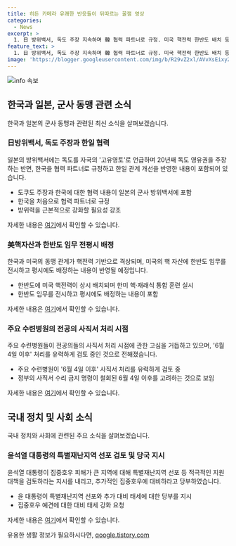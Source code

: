 ```yaml
---
title: 히든 카메라 유쾌한 반응들이 뒤따르는 꿀잼 영상
categories:
  - News
excerpt: >
  1. 日 방위백서, 독도 주장 지속하며 韓 협력 파트너로 규정. 미국 핵전력 한반도 배치 등 핵억제 강화 방침. 주요 수련병원, 전공의 사직서 6월 4일 이후 처리 검토. 윤 대통령 집중호우 특별재난지역 선포 등 검토 지시. 검찰, 노영민·김현미 압수수색, 이정근 취업청탁 의혹 수사. 사이버 레커 폭로·협박 논란. 윤대통령 지지율 25％…국민의힘 35％, 민주당 30％. 학폭 피해자도 경고 한동훈 대표 제재 비판. 유엔 보고서, 세계 2084년 인구 100억명 정점 뒤 감소 전망. 잼버리 조직위 해산해 논란 마무리. 2. 재정비된 방위백서, 독도 주장 지속과 함께 韓 협력 파트너로 규정. 또한, 미국 핵전력 한반도 배치 등 핵억제 강화 방침도 포함. 주요 수련병원, 전공의 사직서 6월 4일 이후 처리 검토 중. 윤 대통령 집중호우 특별재난지역 선포 등 검토 지시. 노영민·김현미 압수수색, 이정근 취업청탁 의혹 수사. 사이버 레커 폭로·협박 논란. 윤대통령 지지율 25％, 국민의힘 35％, 민주당 30％. 학폭 피해자도 경고 한동훈 대표 제재 비판. 유엔 보고서, 세계 2084년 인구 100억명 정점 뒤 감소 전망. 잼버리 조직위 해산해 논란 마무리.
feature_text: >
  1. 日 방위백서, 독도 주장 지속하며 韓 협력 파트너로 규정. 미국 핵전력 한반도 배치 등 핵억제 강화 방침. 주요 수련병원, 전공의 사직서 6월 4일 이후 처리 검토. 윤 대통령 집중호우 특별재난지역 선포 등 검토 지시. 검찰, 노영민·김현미 압수수색, 이정근 취업청탁 의혹 수사. 사이버 레커 폭로·협박 논란. 윤대통령 지지율 25％…국민의힘 35％, 민주당 30％. 학폭 피해자도 경고 한동훈 대표 제재 비판. 유엔 보고서, 세계 2084년 인구 100억명 정점 뒤 감소 전망. 잼버리 조직위 해산해 논란 마무리. 2. 재정비된 방위백서, 독도 주장 지속과 함께 韓 협력 파트너로 규정. 또한, 미국 핵전력 한반도 배치 등 핵억제 강화 방침도 포함. 주요 수련병원, 전공의 사직서 6월 4일 이후 처리 검토 중. 윤 대통령 집중호우 특별재난지역 선포 등 검토 지시. 노영민·김현미 압수수색, 이정근 취업청탁 의혹 수사. 사이버 레커 폭로·협박 논란. 윤대통령 지지율 25％, 국민의힘 35％, 민주당 30％. 학폭 피해자도 경고 한동훈 대표 제재 비판. 유엔 보고서, 세계 2084년 인구 100억명 정점 뒤 감소 전망. 잼버리 조직위 해산해 논란 마무리.
image: 'https://blogger.googleusercontent.com/img/b/R29vZ2xl/AVvXsEixyZcFfHzMRdzZMjFBmAUKJYCLCGyLL1o632UiGVXcaFdKo_bkvkuCioo0uUKlGfBVcT3P84aROyZIXSBEx3Aw5nCQ3pTgDom1WDC4m8eifvWiAmWEEVb4x6G_l8C0QH225ldMjyaFvpxGEBGNO37VmDTDMHGhJPq73UglMfDca1-0aw/s1600/blogspot.png'
---
```


<p><img src="https://blogger.googleusercontent.com/img/b/R29vZ2xl/AVvXsEixyZcFfHzMRdzZMjFBmAUKJYCLCGyLL1o632UiGVXcaFdKo_bkvkuCioo0uUKlGfBVcT3P84aROyZIXSBEx3Aw5nCQ3pTgDom1WDC4m8eifvWiAmWEEVb4x6G_l8C0QH225ldMjyaFvpxGEBGNO37VmDTDMHGhJPq73UglMfDca1-0aw/s1600/blogspot.png" alt="info 속보" /></p>

<h2 data-ke-size="size26">한국과 일본, 군사 동맹 관련 소식</h2>

<p data-ke-size="size16">한국과 일본의 군사 동맹과 관련된 최신 소식을 살펴보겠습니다.</p>

<h3><b>日방위백서, 독도 주장과 한일 협력</b></h3>

<p data-ke-size="size16">일본의 방위백서에는 독도를 자국의 '고유영토'로 언급하며 20년째 독도 영유권을 주장하는 반면, 한국을 협력 파트너로 규정하고 한일 관계 개선을 반영한 내용이 포함되어 있습니다.</p>

<ul>
  <li>도쿠도 주장과 한국에 대한 협력 내용이 일본의 군사 방위백서에 포함</li>
  <li>한국을 처음으로 협력 파트너로 규정</li>
  <li>방위력을 근본적으로 강화할 필요성 강조</li>
</ul>

<p data-ke-size="size16">자세한 내용은 <a href="https://www.yna.co.kr/view/AKR20240711141351073">여기</a>에서 확인할 수 있습니다.</p>

<h3><b>美핵자산과 한반도 임무 전평시 배정</b></h3>

<p data-ke-size="size16">한국과 미국의 동맹 관계가 핵전력 기반으로 격상되며, 미국의 핵 자산에 한반도 임무를 전시하고 평시에도 배정하는 내용이 반영될 예정입니다.</p>

<ul>
  <li>한반도에 미국 핵전력이 상시 배치되며 한미 핵·재래식 통합 훈련 실시</li>
  <li>한반도 임무를 전시하고 평시에도 배정하는 내용이 포함</li>
</ul>

<p data-ke-size="size16">자세한 내용은 <a href="https://www.yna.co.kr/view/AKR20240712051451504">여기</a>에서 확인할 수 있습니다.</p>

<h3><b>주요 수련병원의 전공의 사직서 처리 시점</b></h3>

<p data-ke-size="size16">주요 수련병원들이 전공의들의 사직서 처리 시점에 관한 고심을 거듭하고 있으며, '6월 4일 이후' 처리를 유력하게 검토 중인 것으로 전해졌습니다.</p>

<ul>
  <li>주요 수련병원이 '6월 4일 이후' 사직서 처리를 유력하게 검토 중</li>
  <li>정부의 사직서 수리 금지 명령이 철회된 6월 4일 이후를 고려하는 것으로 보임</li>
</ul>

<p data-ke-size="size16">자세한 내용은 <a href="https://www.yna.co.kr/view/AKR20240712076200530">여기</a>에서 확인할 수 있습니다.</p>

<h2 data-ke-size="size26">국내 정치 및 사회 소식</h2>

<p data-ke-size="size16">국내 정치와 사회에 관련된 주요 소식을 살펴보겠습니다.</p>

<h3><b>윤석열 대통령의 특별재난지역 선포 검토 및 당국 지시</b></h3>

<p data-ke-size="size16">윤석열 대통령이 집중호우 피해가 큰 지역에 대해 특별재난지역 선포 등 적극적인 지원 대책을 검토하라는 지시를 내리고, 추가적인 집중호우에 대비하라고 당부하였습니다.</p>

<ul>
  <li>윤 대통령이 특별재난지역 선포와 추가 대비 태세에 대한 당부를 지시</li>
  <li>집중호우 예견에 대한 대비 태세 강화 요청</li>
</ul>

<p data-ke-size="size16">자세한 내용은 <a href="https://www.yna.co.kr/view/AKR20240712081400001">여기</a>에서 확인할 수 있습니다.</p>
유용한 생활 정보가 필요하시다면, <a href="https://qoogle.tistory.com" rel="dofollow">qoogle.tistory.com</a>


